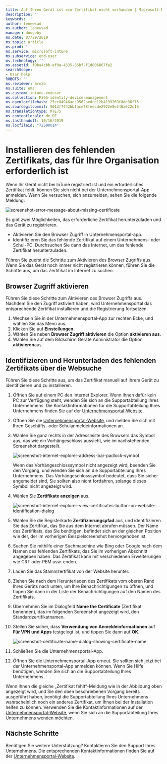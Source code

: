 ```yaml
---
title: Auf Ihrem Gerät ist ein Zertifikat nicht vorhanden | Microsoft-Dokumentation
description: ''
keywords: ''
author: lenewsad
ms.author: lanewsad
manager: dougeby
ms.date: 07/29/2019
ms.topic: article
ms.prod: ''
ms.service: microsoft-intune
ms.subservice: end-user
ms.technology: ''
ms.assetid: f0ba4cbb-ef0a-4335-86bf-f1d006867fa2
searchScope:
- User help
ROBOTS: ''
ms.reviewer: arnab
ms.suite: ems
ms.custom: intune-enduser
ms.collection: M365-identity-device-management
ms.openlocfilehash: 25ec84946aec9562aedce12b4199269f8de06f76
ms.sourcegitcommit: 9013f7442bbface78feecde2922e8e546a622c16
ms.translationtype: MTE75
ms.contentlocale: de-DE
ms.lasthandoff: 10/16/2019
ms.locfileid: "72500014"
---
```

# <a name="install-missing-certificate-required-by-your-organization"></a>Installieren des fehlenden Zertifikats, das für Ihre Organisation erforderlich ist  

Wenn Ihr Gerät nicht bei InTune registriert ist und ein erforderliches Zertifikat fehlt, können Sie sich nicht bei der Unternehmensportal-App anmelden. Wenn Sie versuchen, sich anzumelden, sehen Sie die folgende Meldung:

![screenshot-error-message-about-missing-certificate](./media/andr-cert_install-1-cert_missing.png)

Es gibt zwei Möglichkeiten, das erforderliche Zertifikat herunterzuladen und das Gerät zu registrieren. 

- Aktivieren Sie den Browser Zugriff in Unternehmensportal-app.
- Identifizieren Sie das fehlende Zertifikat auf einem Unternehmens- oder Schul-PC. Durchsuchen Sie dann das Internet, um das fehlende Zertifikat herunterzuladen. 

Führen Sie zuerst die Schritte zum Aktivieren des Browser Zugriffs aus. Wenn Sie das Gerät noch immer nicht registrieren können, führen Sie die Schritte aus, um das Zertifikat im Internet zu suchen. 

## <a name="enable-browser-access"></a>Browser Zugriff aktivieren
Führen Sie diese Schritte zum Aktivieren des Browser Zugriffs aus. Nachdem Sie den Zugriff aktiviert haben, wird Unternehmensportal das entsprechende Zertifikat installieren und die Registrierung fortsetzen.    

1. Wechseln Sie in der Unternehmensportal-App zur rechten Ecke, und wählen Sie das Menü aus.  
2. Klicken Sie auf **Einstellungen**.  
3. Wählen Sie neben **Browser Zugriff aktivieren** die Option **aktivieren aus**.  
4. Wählen Sie auf dem Bildschirm Geräte Administrator die Option **aktivieren**aus. 

## <a name="identify-and-download-the-missing-certificate-through-web-search"></a>Identifizieren und Herunterladen des fehlenden Zertifikats über die Websuche
Führen Sie diese Schritte aus, um das Zertifikat manuell auf Ihrem Gerät zu identifizieren und zu installieren.  

1. Öffnen Sie auf einem PC den Internet Explorer. Wenn Ihnen dafür kein PC zur Verfügung steht, wenden Sie sich an die Supportabteilung Ihres Unternehmens. Die Kontaktinformationen für die Supportabteilung Ihres Unternehmens finden Sie auf der [Unternehmensportal-Website](https://go.microsoft.com/fwlink/?linkid=2010980).

2. Öffnen Sie die [Unternehmensportal-Website](https://go.microsoft.com/fwlink/?linkid=2010980), und melden Sie sich mit Ihren Geschäfts- oder Schulanmeldeinformationen an.

3. Wählen Sie ganz rechts in der Adressleiste des Browsers das Symbol aus, das wie ein Vorhängeschloss aussieht, wie im nachstehenden Screenshot dargestellt.

    ![screenshot-internet-explorer-address-bar-padlock-symbol](./media/andr-missing-cert-ie-padlock-symbol.png)

    Wenn das Vorhängeschlosssymbol nicht angezeigt wird, beenden Sie den Vorgang, und wenden Sie sich an die Supportabteilung Ihres Unternehmens. Das Vorhängeschlosssymbol bedeutet, dass Sie sicher angemeldet sind, Sie sollten also nicht fortfahren, solange dieses Symbol nicht angezeigt wird.

4. Wählen Sie **Zertifikate anzeigen** aus.

    ![screenshot-internet-explorer-view-certificates-button-on-website-identification-dialog](./media/andr-missg-cert-ie-view-cert-button.png)

5. Wählen Sie die Registerkarte **Zertifizierungspfad** aus, und identifizieren Sie das Zertifikat, das Sie aus dem Internet abrufen müssen. Der Name des Zertifikats, das Sie benötigen, befindet sich an der gleichen Position wie der, der im vorherigen Beispielscreenshot hervorgehoben ist.

6. Suchen Sie mithilfe einer Suchmaschine wie Bing oder Google nach dem Namen des fehlenden Zertifikats, das Sie im vorherigen Abschnitt angegeben haben. Das Zertifikat kann mit verschiedenen Erweiterungen wie CRT oder PEM usw. enden.

7. Laden Sie das Stammzertifikat von der Website herunter.

8. Ziehen Sie nach dem Herunterladen des Zertifikats vom oberen Rand Ihres Geräts nach unten, um Ihre Benachrichtigungen zu öffnen, und tippen Sie dann in der Liste der Benachrichtigungen auf den Namen des Zertifikats.

4. Übernehmen Sie im Dialogfeld **Name the Certificate** (Zertifikat benennen), das im folgenden Screenshot angezeigt wird, den Standardzertifikatnamen.

5. Stellen Sie sicher, dass **Verwendung von Anmeldeinformationen** auf **Für VPN und Apps** festgelegt ist, und tippen Sie dann auf **OK**.

    ![screenshot-certificate-name-dialog-showing-certificate-name](./media/andr-missing-cert-cert-name.png)

6. Schließen Sie die Unternehmensportal-App.

7. Öffnen Sie die Unternehmensportal-App erneut. Sie sollten sich jetzt bei der Unternehmensportal-App anmelden können. Wenn Sie Hilfe benötigen, wenden Sie sich an die Supportabteilung Ihres Unternehmens.

Wenn Ihnen die gleiche „Zertifikat fehlt“-Meldung wie in der Abbildung oben angezeigt wird, und Sie den oben beschriebenen Vorgang bereits ausgeführt haben, benötigt die Supportabteilung Ihres Unternehmens wahrscheinlich noch ein anderes Zertifikat, um Ihnen bei der Installation helfen zu können. Verwenden Sie die Kontaktinformationen auf der [Unternehmensportal-Website](https://go.microsoft.com/fwlink/?linkid=2010980), wenn Sie sich an die Supportabteilung Ihres Unternehmens wenden möchten.

## <a name="next-steps"></a>Nächste Schritte  

Benötigen Sie weitere Unterstützung? Kontaktieren Sie den Support Ihres Unternehmens. Die entsprechenden Kontaktinformationen finden Sie auf der [Unternehmensportal-Website](https://go.microsoft.com/fwlink/?linkid=2010980).  
